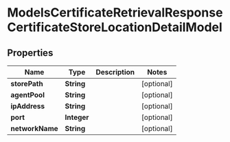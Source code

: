 

# ModelsCertificateRetrievalResponseCertificateStoreLocationDetailModel


## Properties

| Name | Type | Description | Notes |
|------------ | ------------- | ------------- | -------------|
|**storePath** | **String** |  |  [optional] |
|**agentPool** | **String** |  |  [optional] |
|**ipAddress** | **String** |  |  [optional] |
|**port** | **Integer** |  |  [optional] |
|**networkName** | **String** |  |  [optional] |



